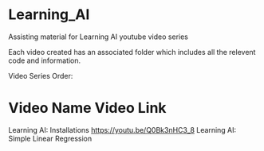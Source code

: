 # Learning_AI
Assisting material for Learning AI youtube video series

Each video created has an associated folder which includes all the relevent code and information.

Video Series Order:

# Video Name                                              Video Link
Learning AI: Installations                              https://youtu.be/Q0Bk3nHC3_8 
Learning AI: Simple Linear Regression                   


